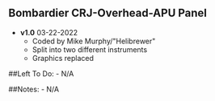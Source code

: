 ## Bombardier CRJ-Overhead-APU Panel
- **v1.0**  03-22-2022
    - Coded by Mike Murphy/"Helibrewer"
    - Split into two different instruments
    - Graphics replaced

##Left To Do:
    - N/A
	
##Notes:
    - N/A